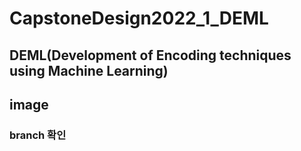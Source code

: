 # CapstoneDesign2022_1_DEML
## DEML(Development of Encoding techniques using Machine Learning)
## image

### branch 확인